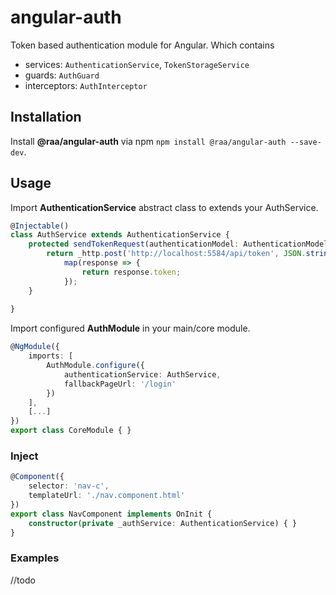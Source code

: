 # angular-auth
Token based authentication module for Angular. 
Which contains
- services: `AuthenticationService`, `TokenStorageService`
- guards: `AuthGuard`
- interceptors: `AuthInterceptor`


## Installation
Install **@raa/angular-auth** via npm `npm install @raa/angular-auth --save-dev`.

## Usage
Import **AuthenticationService** abstract class to extends your AuthService.
```typescript
@Injectable()
class AuthService extends AuthenticationService {
	protected sendTokenRequest(authenticationModel: AuthenticationModel): Observable<string> {
		return _http.post('http://localhost:5584/api/token', JSON.stringify(authenticationModel))
			map(response => {
				return response.token;
			});
	}
	
}
```

Import configured **AuthModule** in your main/core module. 
```typescript
@NgModule({
	imports: [
		AuthModule.configure({
			authenticationService: AuthService,
			fallbackPageUrl: '/login'
		})
	],
	[...]
})
export class CoreModule { }
```


### Inject
```typescript
@Component({
    selector: 'nav-c',
    templateUrl: './nav.component.html'
})
export class NavComponent implements OnInit {
    constructor(private _authService: AuthenticationService) { }
}
```


### Examples
//todo
